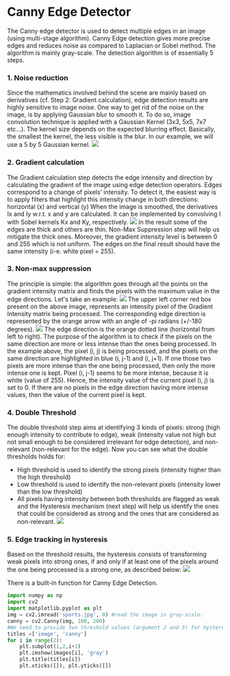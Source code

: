 # Canny Edge Detector
The Canny edge detector is used to detect multiple edges in an image (using multi-stage algorithm). Canny Edge detection gives more precise edges and reduces noise as compared to Laplacian or Sobel method. The algorithm is mainly gray-scale. 
The detection algorithm is of essentially 5 steps.

### 1. Noise reduction
   Since the mathematics involved behind the scene are mainly based on derivatives (cf. Step 2: Gradient calculation), edge detection results are highly sensitive to image noise. One way to get rid of the noise on the image, is by applying Gaussian blur to smooth it. To do so, image convolution technique is applied with a Gaussian Kernel (3x3, 5x5, 7x7 etc…). The kernel size depends on the expected blurring effect. Basically, the smallest the kernel, the less visible is the blur. In our example, we will use a 5 by 5 Gaussian kernel.
   ![](https://miro.medium.com/max/1050/1*YpLYVBomcYNNbwncG5iP9Q.png)

### 2. Gradient calculation
   The Gradient calculation step detects the edge intensity and direction by calculating the gradient of the image using edge detection operators. Edges correspond to a change of pixels’ intensity. To detect it, the easiest way is to apply filters that highlight this intensity change in both directions: horizontal (x) and vertical (y)
When the image is smoothed, the derivatives Ix and Iy w.r.t. x and y are calculated. It can be implemented by convolving I with Sobel kernels Kx and Ky, respectively. 
![](https://miro.medium.com/max/1254/1*ZCyKWsmDoj6V-dNwKlKxyA.png)
   In the result some of the edges are thick and others are thin. Non-Max Suppression step will help us mitigate the thick ones.
Moreover, the gradient intensity level is between 0 and 255 which is not uniform. The edges on the final result should have the same intensity (i-e. white pixel = 255).

### 3. Non-max suppression
   The principle is simple: the algorithm goes through all the points on the gradient intensity matrix and finds the pixels with the maximum value in the edge directions. Let's take an example:
   ![](https://miro.medium.com/max/1094/1*CWrXNSbe7s4qSFr5vylyvQ.png)
   The upper left corner red box present on the above image, represents an intensity pixel of the Gradient Intensity matrix being processed. The corresponding edge direction is represented by the orange arrow with an angle of -pi radians (+/-180 degrees).
   ![](https://miro.medium.com/max/804/1*K-gnZg4_VPk57Xs0XflIrg.png)
   The edge direction is the orange dotted line (horizontal from left to right). The purpose of the algorithm is to check if the pixels on the same direction are more or less intense than the ones being processed. In the example above, the pixel (i, j) is being processed, and the pixels on the same direction are highlighted in blue (i, j-1) and (i, j+1). If one those two pixels are more intense than the one being processed, then only the more intense one is kept. Pixel (i, j-1) seems to be more intense, because it is white (value of 255). Hence, the intensity value of the current pixel (i, j) is set to 0. If there are no pixels in the edge direction having more intense values, then the value of the current pixel is kept.
   
### 4. Double Threshold
   The double threshold step aims at identifying 3 kinds of pixels: strong (high enough intensity to contribute to edge), weak (intensity value not high but not small enough to be considered irrelevant for edge detection), and non-relevant (non-relevant for the edge). Now you can see what the double thresholds holds for:
- High threshold is used to identify the strong pixels (intensity higher than the high threshold)
- Low threshold is used to identify the non-relevant pixels (intensity lower than the low threshold)
- All pixels having intensity between both thresholds are flagged as weak and the Hysteresis mechanism (next step) will help us identify the ones that could be considered as strong and the ones that are considered as non-relevant.
![](https://miro.medium.com/max/1332/1*FF6b8FJ2oppREoh9T-hdfA.png)

### 5. Edge tracking in hysteresis
   Based on the threshold results, the hysteresis consists of transforming weak pixels into strong ones, if and only if at least one of the pixels around the one being processed is a strong one, as described below:
   ![](https://miro.medium.com/max/1350/1*jnqS5hbRwAmU-sgK552Mgg.png)
   
There is a built-in function for Canny Edge Detection.
```Python
import numpy as np
import cv2
import matplotlib.pyplot as plt
img = cv2.imread('sports.jpg', 0) #read the image in gray-scale.
canny = cv2.Canny(img, 100, 200) 
#We need to provide two threshold values (argument 2 and 3) for hysteresis which is last step. To adjust threshold values add trackbar.
titles =['image', 'canny']
for i in range(2):
    plt.subplot(1,2,i+1)
    plt.imshow(images[i], 'gray')
    plt.title(titles[i])
    plt.xticks([]), plt.yticks([])
```

